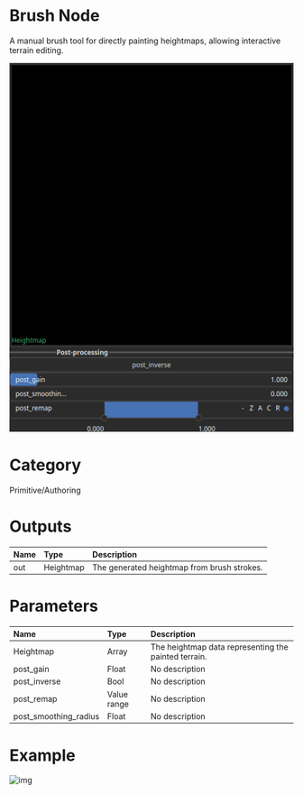 
Brush Node
==========


A manual brush tool for directly painting heightmaps, allowing interactive terrain editing.



![img](../../images/nodes/Brush_settings.png)


# Category


Primitive/Authoring
# Outputs

|Name|Type|Description|
| :--- | :--- | :--- |
|out|Heightmap|The generated heightmap from brush strokes.|

# Parameters

|Name|Type|Description|
| :--- | :--- | :--- |
|Heightmap|Array|The heightmap data representing the painted terrain.|
|post_gain|Float|No description|
|post_inverse|Bool|No description|
|post_remap|Value range|No description|
|post_smoothing_radius|Float|No description|

# Example


![img](../../images/nodes/Brush.png)

